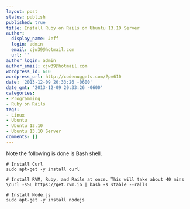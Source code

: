 ```yaml
---
layout: post
status: publish
published: true
title: Install Ruby on Rails on Ubuntu 13.10 Server
author:
  display_name: Jeff
  login: admin
  email: cjw39@hotmail.com
  url: ''
author_login: admin
author_email: cjw39@hotmail.com
wordpress_id: 610
wordpress_url: http://codenuggets.com/?p=610
date: '2013-12-09 20:33:26 -0600'
date_gmt: '2013-12-09 20:33:26 -0600'
categories:
- Programming
- Ruby on Rails
tags:
- Linux
- Ubuntu
- Ubuntu 13.10
- Ubuntu 13.10 Server
comments: []
---
```

Note the following is done is Bash shell.

```
# Install Curl
sudo apt-get -y install curl

# Install RVM, Ruby, and Rails at once. This will take about 40 mins
\curl -sSL https://get.rvm.io | bash -s stable --rails

# Install Node.js
sudo apt-get -y install nodejs
```
